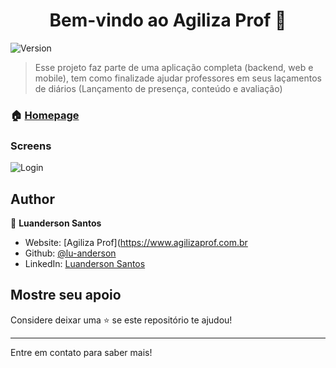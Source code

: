 <h1 align="center">Bem-vindo ao Agiliza Prof 👋</h1>
<p>
  <img alt="Version" src="https://img.shields.io/badge/version-1.0.0-blue.svg?cacheSeconds=2592000" />  
</p>

> Esse projeto faz parte de uma aplicação completa (backend, web e mobile), tem como finalizade ajudar professores em seus laçamentos 
de diários (Lançamento de presença, conteúdo e avaliação)

### 🏠 [Homepage](https://github.com/lu-anderson/agiliza_prof_mobile)

### Screens
![Login](https://github.com/lu-anderson/agiliza_prof_web/blob/master/Screenshot_1582111828.png)
## Author

👤 **Luanderson Santos**

* Website: [Agiliza Prof](https://www.agilizaprof.com.br
* Github: [@lu-anderson](https://github.com/lu-anderson)
* LinkedIn: [Luanderson Santos](https://www.linkedin.com/in/luanderson-santos-32262a96)

## Mostre seu apoio

Considere deixar uma ⭐️ se este repositório te ajudou!

***
Entre em contato para saber mais!
